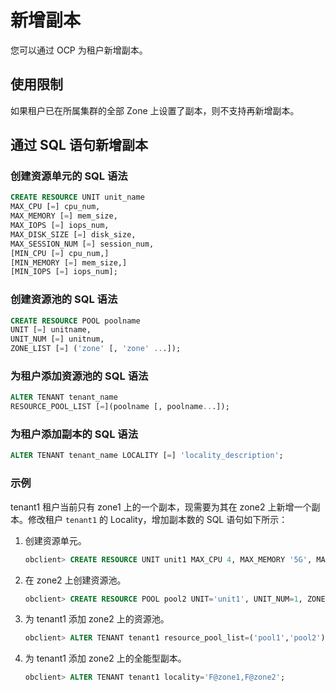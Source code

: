# 新增副本

您可以通过 OCP 为租户新增副本。

## 使用限制

如果租户已在所属集群的全部 Zone 上设置了副本，则不支持再新增副本。

## 通过 SQL 语句新增副本

### 创建资源单元的 SQL 语法

```sql
CREATE RESOURCE UNIT unit_name 
MAX_CPU [=] cpu_num, 
MAX_MEMORY [=] mem_size, 
MAX_IOPS [=] iops_num, 
MAX_DISK_SIZE [=] disk_size, 
MAX_SESSION_NUM [=] session_num, 
[MIN_CPU [=] cpu_num,]
[MIN_MEMORY [=] mem_size,] 
[MIN_IOPS [=] iops_num];
```

### 创建资源池的 SQL 语法

```sql
CREATE RESOURCE POOL poolname 
UNIT [=] unitname, 
UNIT_NUM [=] unitnum, 
ZONE_LIST [=] ('zone' [, 'zone' ...]);
```

### 为租户添加资源池的 SQL 语法

```sql
ALTER TENANT tenant_name
RESOURCE_POOL_LIST [=](poolname [, poolname...]);
```

### 为租户添加副本的 SQL 语法

```sql
ALTER TENANT tenant_name LOCALITY [=] 'locality_description';
```

### 示例

tenant1 租户当前只有 zone1 上的一个副本，现需要为其在 zone2 上新增一个副本。修改租户 `tenant1` 的 Locality，增加副本数的 SQL 语句如下所示：

1. 创建资源单元。

   ```sql
   obclient> CREATE RESOURCE UNIT unit1 MAX_CPU 4, MAX_MEMORY '5G', MAX_IOPS 128,MAX_DISK_SIZE '10G', MAX_SESSION_NUM 64, MIN_CPU=4, MIN_MEMORY= '5G', MIN_IOPS=128;
   ```

2. 在 zone2 上创建资源池。

   ```sql
   obclient> CREATE RESOURCE POOL pool2 UNIT='unit1', UNIT_NUM=1, ZONE_LIST=('zone2');
   ```

3. 为 tenant1 添加 zone2 上的资源池。

   ```sql
   obclient> ALTER TENANT tenant1 resource_pool_list=('pool1','pool2');
   ```

4. 为 tenant1 添加 zone2 上的全能型副本。

   ```sql
   obclient> ALTER TENANT tenant1 locality='F@zone1,F@zone2';
   ```